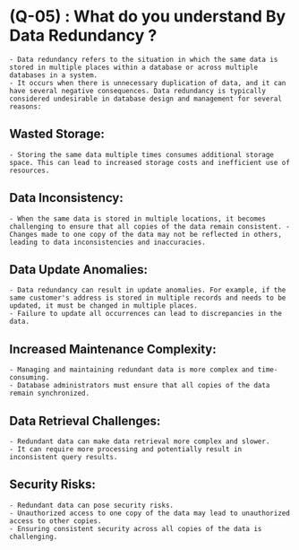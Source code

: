 # (Q-05) : What do you understand By Data Redundancy ?

    - Data redundancy refers to the situation in which the same data is stored in multiple places within a database or across multiple databases in a system.
    - It occurs when there is unnecessary duplication of data, and it can have several negative consequences. Data redundancy is typically considered undesirable in database design and management for several reasons:

## Wasted Storage:

    - Storing the same data multiple times consumes additional storage space. This can lead to increased storage costs and inefficient use of resources.

## Data Inconsistency:

    - When the same data is stored in multiple locations, it becomes challenging to ensure that all copies of the data remain consistent. - Changes made to one copy of the data may not be reflected in others, leading to data inconsistencies and inaccuracies.

## Data Update Anomalies:

    - Data redundancy can result in update anomalies. For example, if the same customer's address is stored in multiple records and needs to be updated, it must be changed in multiple places.
    - Failure to update all occurrences can lead to discrepancies in the data.

## Increased Maintenance Complexity:

    - Managing and maintaining redundant data is more complex and time-consuming.
    - Database administrators must ensure that all copies of the data remain synchronized.

## Data Retrieval Challenges:

    - Redundant data can make data retrieval more complex and slower.
    - It can require more processing and potentially result in inconsistent query results.

## Security Risks:

    - Redundant data can pose security risks.
    - Unauthorized access to one copy of the data may lead to unauthorized access to other copies.
    - Ensuring consistent security across all copies of the data is challenging.

